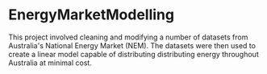 # EnergyMarketModelling
This project involved cleaning and modifying a number of datasets from Australia's National Energy Market (NEM). The datasets were then used to create a linear model capable of distributing distributing energy throughout Australia at minimal cost.
